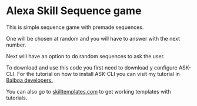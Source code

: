 <h1>Alexa Skill Sequence game</h1>

This is simple sequence game with premade sequences. 

One will be chosen at random and you will have to answer with the next number.

Next will have an option to do random sequences to ask the user.

To download and use this code you first need to download y configure ASK-CLI. For the tutorial on how to install ASK-CLI you can visit my tutorial in <a href="http://balboadevelopers.com/blog/como-instalar-y-usar-ask-cli-para-tus-proyectos-de-alexa/" target="_blank">Balboa developers.</a>

You can also go to <a href="https://skilltemplates.com/" target="_blank">skilltemplates.com</a> to get working templates with tutorials.
